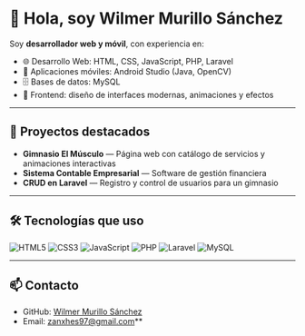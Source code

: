 # 👋 Hola, soy Wilmer Murillo Sánchez

Soy **desarrollador web y móvil**, con experiencia en:

- 🌐 Desarrollo Web: HTML, CSS, JavaScript, PHP, Laravel  
- 📱 Aplicaciones móviles: Android Studio (Java, OpenCV)  
- 🗄️ Bases de datos: MySQL  
- 🎨 Frontend: diseño de interfaces modernas, animaciones y efectos  

---

## 🚀 Proyectos destacados
- **Gimnasio El Músculo** — Página web con catálogo de servicios y animaciones interactivas  
- **Sistema Contable Empresarial** — Software de gestión financiera  
- **CRUD en Laravel** — Registro y control de usuarios para un gimnasio  

---

## 🛠 Tecnologías que uso
![HTML5](https://img.shields.io/badge/-HTML5-E34F26?logo=html5&logoColor=fff)
![CSS3](https://img.shields.io/badge/-CSS3-1572B6?logo=css3)
![JavaScript](https://img.shields.io/badge/-JavaScript-F7DF1E?logo=javascript&logoColor=000)
![PHP](https://img.shields.io/badge/-PHP-777BB4?logo=php&logoColor=fff)
![Laravel](https://img.shields.io/badge/-Laravel-FF2D20?logo=laravel&logoColor=fff)
![MySQL](https://img.shields.io/badge/-MySQL-4479A1?logo=mysql&logoColor=fff)

---

## 📫 Contacto
  
- GitHub: [Wilmer Murillo Sánchez](https://github.com/WilmerSanchez333) 
- Email: zanxhes97@gmail.com**
